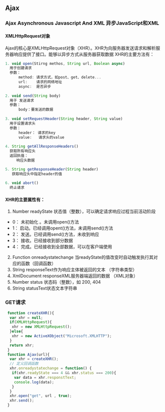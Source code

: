 ## Ajax


### Ajax Asynchronous Javascript And XML 异步JavaScript和XML

#### XMLHttpRequest对象
Ajax的核心是XMLHttpRequest对象（XHR）。XHR为向服务器发送请求和解析服务器响应提供了接口。能够以异步方式从服务器获取数据
XHR的主要方法有：

```javascript
1. void open(Stirng methos, String url, Boolean async)
  用于创建请求
  参数： 
      method: 请求方式，如post、get、delete...
      url:    请求的网络地址
      async:  是否异步
      
2. void send(String body)
  用于 发送请求
  参数：
      body：要发送的数据
      
3. void setRequestHeader(String header, String value)
  用于设置请求头
  参数：
      header： 请求的key
      value:   请求头的value
      
4. String getAllResponseHeaders()
  获取所有响应头
  返回执值：
     响应头数据

5. String getResponseHeader(String header)
   获取响应头中指定header的值
   
6. void abort()
  终止请求
```
#### XHR的主要属性有：

1. Number readyState 状态值（整数），可以确定请求响应过程当前活动阶段
 + 0： 未初始化 。未调用open()方法
 + 1： 启动。已经调用opent()方法，未调用send()方法
 + 2： 发送。已经调用send()方法，未收到响应
 + 3： 接收。已经接收到部分数据
 + 4： 完成。已经接收到全部数据，可以在客户端使用
2. Function onreadystatechange 当readyState的值改变时自动触发执行其对应的函数（回调函数）
3. String responseText作为响应主体被返回的文本 （字符串类型）
4. XmlDocument responseXML服务器端返回的数据 （XML对象）
5. Number status 状态码（整数），如 200, 404
6. String statusText状态文本字符串

### GET请求 

```javascript
 function createXHR(){
  var xhr = null;
  if(XMLHttpRequest){
   xhr = new XMLHttpRequest();
  }else{
   xhr = new ActiveXObject("Microsoft.XMLHTTP");
  }
  return xhr;
 }
 function Ajax(url){
  var xhr = createXHR();
  // 定义回调函数
  xhr.onreadystatechange = function() {
   if(xhr.readyState === 4 && xhr.status === 200){
    var data = xhr.responstText;
    console.log(data);
   }
  }
  xhr.open("get", url , true);
  xhr.send();
 }
 
```
